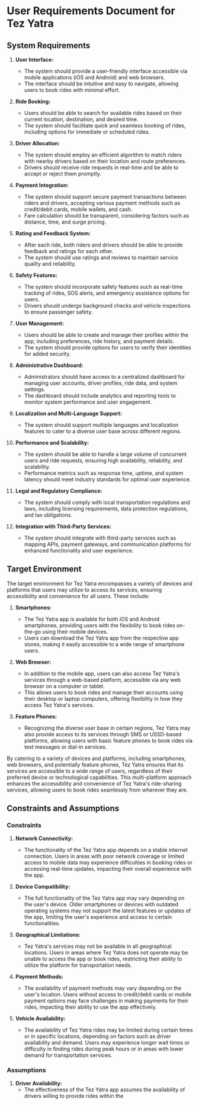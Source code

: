 # **User Requirements Document for Tez Yatra**

## **System Requirements**

1. **User Interface:**
   - The system should provide a user-friendly interface accessible via mobile applications (iOS and Android) and web browsers.
   - The interface should be intuitive and easy to navigate, allowing users to book rides with minimal effort.

2. **Ride Booking:**
   - Users should be able to search for available rides based on their current location, destination, and desired time.
   - The system should facilitate quick and seamless booking of rides, including options for immediate or scheduled rides.

3. **Driver Allocation:**
   - The system should employ an efficient algorithm to match riders with nearby drivers based on their location and route preferences.
   - Drivers should receive ride requests in real-time and be able to accept or reject them promptly.

4. **Payment Integration:**
   - The system should support secure payment transactions between riders and drivers, accepting various payment methods such as credit/debit cards, mobile wallets, and cash.
   - Fare calculation should be transparent, considering factors such as distance, time, and surge pricing.

5. **Rating and Feedback System:**
   - After each ride, both riders and drivers should be able to provide feedback and ratings for each other.
   - The system should use ratings and reviews to maintain service quality and reliability.

6. **Safety Features:**
   - The system should incorporate safety features such as real-time tracking of rides, SOS alerts, and emergency assistance options for users.
   - Drivers should undergo background checks and vehicle inspections to ensure passenger safety.

7. **User Management:**
   - Users should be able to create and manage their profiles within the app, including preferences, ride history, and payment details.
   - The system should provide options for users to verify their identities for added security.

8. **Administrative Dashboard:**
   - Administrators should have access to a centralized dashboard for managing user accounts, driver profiles, ride data, and system settings.
   - The dashboard should include analytics and reporting tools to monitor system performance and user engagement.

9. **Localization and Multi-Language Support:**
   - The system should support multiple languages and localization features to cater to a diverse user base across different regions.

10. **Performance and Scalability:**
    - The system should be able to handle a large volume of concurrent users and ride requests, ensuring high availability, reliability, and scalability.
    - Performance metrics such as response time, uptime, and system latency should meet industry standards for optimal user experience.

11. **Legal and Regulatory Compliance:**
    - The system should comply with local transportation regulations and laws, including licensing requirements, data protection regulations, and tax obligations.

12. **Integration with Third-Party Services:**
    - The system should integrate with third-party services such as mapping APIs, payment gateways, and communication platforms for enhanced functionality and user experience.

## **Target Environment**

The target environment for Tez Yatra encompasses a variety of devices and platforms that users may utilize to access its services, ensuring accessibility and convenience for all users. These include:

1. **Smartphones:**
   - The Tez Yatra app is available for both iOS and Android smartphones, providing users with the flexibility to book rides on-the-go using their mobile devices.
   - Users can download the Tez Yatra app from the respective app stores, making it easily accessible to a wide range of smartphone users.

2. **Web Browser:**
   - In addition to the mobile app, users can also access Tez Yatra's services through a web-based platform, accessible via any web browser on a computer or tablet.
   - This allows users to book rides and manage their accounts using their desktop or laptop computers, offering flexibility in how they access Tez Yatra's services.

3. **Feature Phones:**
   - Recognizing the diverse user base in certain regions, Tez Yatra may also provide access to its services through SMS or USSD-based platforms, allowing users with basic feature phones to book rides via text messages or dial-in services.

By catering to a variety of devices and platforms, including smartphones, web browsers, and potentially feature phones, Tez Yatra ensures that its services are accessible to a wide range of users, regardless of their preferred device or technological capabilities. This multi-platform approach enhances the accessibility and convenience of Tez Yatra's ride-sharing services, allowing users to book rides seamlessly from wherever they are.

## **Constraints and Assumptions**

### Constraints

1. **Network Connectivity:**
   - The functionality of the Tez Yatra app depends on a stable internet connection. Users in areas with poor network coverage or limited access to mobile data may experience difficulties in booking rides or accessing real-time updates, impacting their overall experience with the app.

2. **Device Compatibility:**
   - The full functionality of the Tez Yatra app may vary depending on the user's device. Older smartphones or devices with outdated operating systems may not support the latest features or updates of the app, limiting the user's experience and access to certain functionalities.

3. **Geographical Limitations:**
   - Tez Yatra's services may not be available in all geographical locations. Users in areas where Tez Yatra does not operate may be unable to access the app or book rides, restricting their ability to utilize the platform for transportation needs.

4. **Payment Methods:**
   - The availability of payment methods may vary depending on the user's location. Users without access to credit/debit cards or mobile payment options may face challenges in making payments for their rides, impacting their ability to use the app effectively.

5. **Vehicle Availability:**
   - The availability of Tez Yatra rides may be limited during certain times or in specific locations, depending on factors such as driver availability and demand. Users may experience longer wait times or difficulty in finding rides during peak hours or in areas with lower demand for transportation services.

### Assumptions

1. **Driver Availability:**
   - The effectiveness of the Tez Yatra app assumes the availability of drivers willing to provide rides within the
